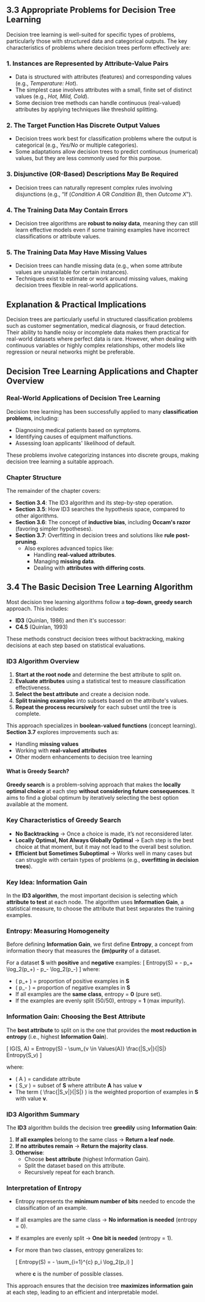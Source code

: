 ## 3.3 Appropriate Problems for Decision Tree Learning

Decision tree learning is well-suited for specific types of problems, particularly those with structured data and categorical outputs. The key characteristics of problems where decision trees perform effectively are:

### 1. Instances are Represented by Attribute-Value Pairs
- Data is structured with attributes (features) and corresponding values (e.g., *Temperature: Hot*).
- The simplest case involves attributes with a small, finite set of distinct values (e.g., *Hot, Mild, Cold*).
- Some decision tree methods can handle continuous (real-valued) attributes by applying techniques like threshold splitting.

### 2. The Target Function Has Discrete Output Values
- Decision trees work best for classification problems where the output is categorical (e.g., *Yes/No* or multiple categories).
- Some adaptations allow decision trees to predict continuous (numerical) values, but they are less commonly used for this purpose.

### 3. Disjunctive (OR-Based) Descriptions May Be Required
- Decision trees can naturally represent complex rules involving disjunctions (e.g., “If (*Condition A* OR *Condition B*), then *Outcome X*”).

### 4. The Training Data May Contain Errors
- Decision tree algorithms are **robust to noisy data**, meaning they can still learn effective models even if some training examples have incorrect classifications or attribute values.

### 5. The Training Data May Have Missing Values
- Decision trees can handle missing data (e.g., when some attribute values are unavailable for certain instances).
- Techniques exist to estimate or work around missing values, making decision trees flexible in real-world applications.

## Explanation & Practical Implications
Decision trees are particularly useful in structured classification problems such as customer segmentation, medical diagnosis, or fraud detection. Their ability to handle noisy or incomplete data makes them practical for real-world datasets where perfect data is rare. However, when dealing with continuous variables or highly complex relationships, other models like regression or neural networks might be preferable.

## Decision Tree Learning Applications and Chapter Overview

### **Real-World Applications of Decision Tree Learning**
Decision tree learning has been successfully applied to many **classification problems**, including:
- Diagnosing medical patients based on symptoms.
- Identifying causes of equipment malfunctions.
- Assessing loan applicants' likelihood of default.

These problems involve categorizing instances into discrete groups, making decision tree learning a suitable approach.

### **Chapter Structure**
The remainder of the chapter covers:
- **Section 3.4**: The ID3 algorithm and its step-by-step operation.
- **Section 3.5**: How ID3 searches the hypothesis space, compared to other algorithms.
- **Section 3.6**: The concept of **inductive bias**, including **Occam's razor** (favoring simpler hypotheses).
- **Section 3.7**: Overfitting in decision trees and solutions like **rule post-pruning**.
  - Also explores advanced topics like:
    - Handling **real-valued attributes**.
    - Managing **missing data**.
    - Dealing with **attributes with differing costs**.
   
## 3.4 The Basic Decision Tree Learning Algorithm

Most decision tree learning algorithms follow a **top-down, greedy search** approach. This includes:
- **ID3** (Quinlan, 1986)
and then it's successor:
- **C4.5** (Quinlan, 1993)  

These methods construct decision trees without backtracking, making decisions at each step based on statistical evaluations.

### **ID3 Algorithm Overview**
1. **Start at the root node** and determine the best attribute to split on.
2. **Evaluate attributes** using a statistical test to measure classification effectiveness.
3. **Select the best attribute** and create a decision node.
4. **Split training examples** into subsets based on the attribute's values.
5. **Repeat the process recursively** for each subset until the tree is complete.

This approach specializes in **boolean-valued functions** (concept learning). **Section 3.7** explores improvements such as:
- Handling **missing values**  
- Working with **real-valued attributes**  
- Other modern enhancements to decision tree learning

#### **What is Greedy Search?**
**Greedy search** is a problem-solving approach that makes the **locally optimal choice** at each step **without considering future consequences**. It aims to find a global optimum by iteratively selecting the best option available at the moment.

### **Key Characteristics of Greedy Search**
- **No Backtracking** → Once a choice is made, it’s not reconsidered later.
- **Locally Optimal, Not Always Globally Optimal** → Each step is the best choice at that moment, but it may not lead to the overall best solution.
- **Efficient but Sometimes Suboptimal** → Works well in many cases but can struggle with certain types of problems (e.g., **overfitting in decision trees**).


### **Key Idea: Information Gain**
In the **ID3 algorithm**, the most important decision is selecting which **attribute to test** at each node. The algorithm uses **Information Gain**, a statistical measure, to choose the attribute that best separates the training examples.

### **Entropy: Measuring Homogeneity**
Before defining **Information Gain**, we first define **Entropy**, a concept from information theory that measures the **(im)purity** of a dataset.

For a dataset **S** with **positive** and **negative** examples:
\[
Entropy(S) = - p_+ \log_2(p_+) - p_- \log_2(p_-)
\]
where:
- \( p_+ \) = proportion of positive examples in **S**
- \( p_- \) = proportion of negative examples in **S**
- If all examples are the **same class**, entropy = **0** (pure set).
- If the examples are evenly split (50/50), entropy = **1** (max impurity).

### **Information Gain: Choosing the Best Attribute**
The **best attribute** to split on is the one that provides the **most reduction in entropy** (i.e., highest **Information Gain**).

\[
IG(S, A) = Entropy(S) - \sum_{v \in Values(A)} \frac{|S_v|}{|S|} Entropy(S_v)
\]

where:
- \( A \) = candidate attribute
- \( S_v \) = subset of **S** where attribute **A** has value **v**
- The term \( \frac{|S_v|}{|S|} \) is the weighted proportion of examples in **S** with value **v**.

### **ID3 Algorithm Summary**
The **ID3** algorithm builds the decision tree **greedily** using **Information Gain**:
1. **If all examples** belong to the same class → **Return a leaf node**.
2. **If no attributes remain** → **Return the majority class**.
3. **Otherwise**:
   - Choose **best attribute** (highest Information Gain).
   - Split the dataset based on this attribute.
   - Recursively repeat for each branch.

### **Interpretation of Entropy**
- Entropy represents the **minimum number of bits** needed to encode the classification of an example.
- If all examples are the same class → **No information is needed** (entropy = 0).
- If examples are evenly split → **One bit is needed** (entropy = 1).
- For more than two classes, entropy generalizes to:
  
  \[
  Entropy(S) = - \sum_{i=1}^{c} p_i \log_2(p_i)
  \]

  where **c** is the number of possible classes.

This approach ensures that the decision tree **maximizes information gain** at each step, leading to an efficient and interpretable model.
